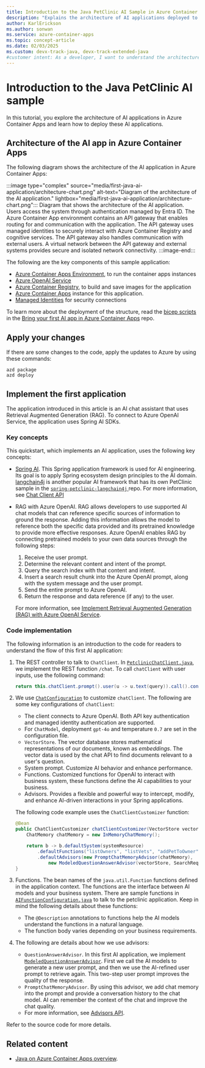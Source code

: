 ```yaml
---
title: Introduction to the Java PetClinic AI Sample in Azure Container Apps
description: "Explains the architecture of AI applications deployed to Azure Container Apps."
author: KarlErickson
ms.author: sonwan
ms.service: azure-container-apps
ms.topic: concept-article
ms.date: 02/03/2025
ms.custom: devx-track-java, devx-track-extended-java
#customer intent: As a developer, I want to understand the architecture of AI applications deployed to Azure Container Apps.
---
```


# Introduction to the Java PetClinic AI sample

In this tutorial, you explore the architecture of AI applications in Azure Container Apps and learn how to deploy these AI applications.

## Architecture of the AI app in Azure Container Apps

The following diagram shows the architecture of the AI application in Azure Container Apps:

:::image type="complex" source="media/first-java-ai-application/architecture-chart.png" alt-text="Diagram of the architecture of the AI application." lightbox="media/first-java-ai-application/architecture-chart.png":::
   Diagram that shows the architecture of the AI application. Users access the system through authentication managed by Entra ID. The Azure Container App environment contains an API gateway that enables routing for and communication with the application. The API gateway uses managed identities to securely interact with Azure Container Registry and cognitive services. The API gateway also handles communication with external users. A virtual network between the API gateway and external systems provides secure and isolated network connectivity.
:::image-end:::

The following are the key components of this sample application:

- [Azure Container Apps Environment](/azure/container-apps/environment), to run the container apps instances
- [Azure OpenAI Service](/azure/ai-services/openai/overview)
- [Azure Container Registry](/azure/container-registry/container-registry-intro), to build and save images for the application
- [Azure Container Apps](/azure/container-apps/overview) instance for this application.
- [Managed Identities](/entra/identity/managed-identities-azure-resources/overview) for security connections

To learn more about the deployment of the structure, read the [bicep scripts](https://github.com/Azure-Samples/spring-petclinic-ai/blob/main/infra/bicep/main.bicep) in the [Bring your first AI app in Azure Container Apps](https://github.com/Azure-Samples/spring-petclinic-ai/) repo.

## Apply your changes

If there are some changes to the code, apply the updates to Azure by using these commands:

```azurecli
azd package
azd deploy
```

## Implement the first application

The application introduced in this article is an AI chat assistant that uses Retrieval Augmented Generation (RAG). To connect to Azure OpenAI Service, the application uses Spring AI SDKs.

### Key concepts

This quickstart, which implements an AI application, uses the following key concepts:

- [Spring AI](https://spring.io/projects/spring-ai). This Spring application framework is used for AI engineering. Its goal is to apply Spring ecosystem design principles to the AI domain. [langchain4j](https://docs.langchain4j.dev/intro) is another popular AI framework that has its own PetClinic sample in the [`spring-petclinic-langchain4j`
](https://github.com/Azure-Samples/spring-petclinic-langchain4j) repo. For more information, see [Chat Client API](https://docs.spring.io/spring-ai/reference/api/chatclient.html)

- RAG with Azure OpenAI. RAG allows developers to use supported AI chat models that can reference specific sources of information to ground the response. Adding this information allows the model to reference both the specific data provided and its pretrained knowledge to provide more effective responses. Azure OpenAI enables RAG by connecting pretrained models to your own data sources through the following steps:

    1. Receive the user prompt.
    1. Determine the relevant content and intent of the prompt.
    1. Query the search index with that content and intent.
    1. Insert a search result chunk into the Azure OpenAI prompt, along with the system message and the user prompt.
    1. Send the entire prompt to Azure OpenAI.
    1. Return the response and data reference (if any) to the user.

    For more information, see [Implement Retrieval Augmented Generation (RAG) with Azure OpenAI Service](/training/modules/use-own-data-azure-openai).

### Code implementation

The following information is an introduction to the code for readers to understand the flow of this first AI application:

1. The REST controller to talk to `ChatClient`. In [`PetclinicChatClient.java`](https://github.com/Azure-Samples/spring-petclinic-ai/blob/main/src/main/java/org/springframework/samples/petclinic/genai/PetclinicChatClient.java), we implement the REST function `/chat`. To call `chatClient` with user inputs, use the following command:

    ```java
    return this.chatClient.prompt().user(u -> u.text(query)).call().content();
    ```

1. We use [`ChatConfiguration`](https://github.com/Azure-Samples/spring-petclinic-ai/blob/main/src/main/java/org/springframework/samples/petclinic/genai/ChatConfiguration.java) to customize `chatClient`. The following are some key configurations of `chatClient`:

    - The client connects to Azure OpenAI. Both API key authentication and managed identity authentication are supported.
    - For `ChatModel`, deployment `gpt-4o` and temperature `0.7` are set in the configuration file.
    - `VectorStore`. The vector database stores mathematical representations of our documents, known as *embeddings*. The vector data is used by the chat API to find documents relevant to a user's question.
    - System prompt. Customize AI behavior and enhance performance.
    - Functions. Customized functions for OpenAI to interact with business system, these functions define the AI capabilities to your business.
    - Advisors. Provides a flexible and powerful way to intercept, modify, and enhance AI-driven interactions in your Spring applications.

    The following code example uses the `ChatClientCustomizer` function:

    ```java
    @Bean
    public ChatClientCustomizer chatClientCustomizer(VectorStore vectorStore, ChatModel model) {
        ChatMemory chatMemory = new InMemoryChatMemory();
 
        return b -> b.defaultSystem(systemResource)
            .defaultFunctions("listOwners", "listVets", "addPetToOwner", "addOwnerToPetclinic")
            .defaultAdvisors(new PromptChatMemoryAdvisor(chatMemory),
                new ModeledQuestionAnswerAdvisor(vectorStore, SearchRequest.defaults(), model));
    }
    ```

1. Functions. The bean names of the `java.util.Function` functions defined in the application context. The functions are the interface between AI models and your business system. There are sample functions in [`AIFunctionConfiguration.java`](https://github.com/Azure-Samples/spring-petclinic-ai/blob/main/src/main/java/org/springframework/samples/petclinic/genai/AIFunctionConfiguration.java) to talk to the petclinic application. Keep in mind the following details about these functions:
    - The `@Description` annotations to functions help the AI models understand the functions in a natural language.
    - The function body varies depending on your business requirements.

1. The following are details about how we use advisors:
    - `QuestionAnswerAdvisor`. In this first AI application, we implement [`ModeledQuestionAnswerAdvisor`](https://github.com/Azure-Samples/spring-petclinic-ai/blob/main/src/main/java/org/springframework/samples/petclinic/genai/ModeledQuestionAnswerAdvisor.java). First we call the AI models to generate a new user prompt, and then we use the AI-refined user prompt to retrieve again. This two-step user prompt improves the quality of the response.
    - `PromptChatMemoryAdvisor`. By using this advisor, we add chat memory into the prompt and provide a conversation history to the chat model. AI can remember the context of the chat and improve the chat quality.
    - For more information, see [Advisors API](https://docs.spring.io/spring-ai/reference/api/advisors.html).

Refer to the source code for more details.

## Related content

- [Java on Azure Container Apps overview](first-java-ai-application.md).
